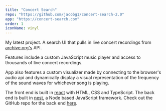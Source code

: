 ```yaml
---
title: "Concert Search"
repo: "https://github.com/jacobg1/concert-search-2.0"
app: "https://concert-search.com"
order: 1
iconName: vinyl
---
```


My latest project. A search UI that pulls in live concert recordings from [archive.org's](https://archive.org) API.

Features include a custom JavaScript music player and access to thousands of live concert recordings.

App also features a custom visualizer made by connecting to the browser's audio api and dynamically display a visual representation of the frequency of the sound waves for whichever song is playing.

The front end is built in [react](https://reactjs.org/) with HTML, CSS and TypeScript. The back end is built in [nest](https://nestjs.com/), a Node based JavaScript framework. Check out the GitHub repo for the back end [here](https://github.com/jacobg1/concert-search-v2-back-end).
